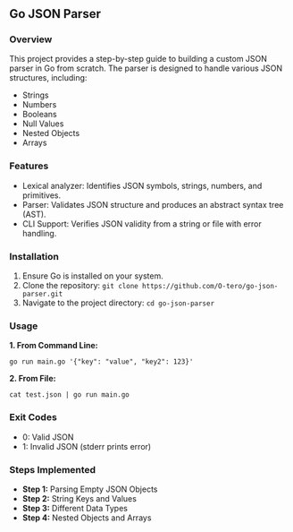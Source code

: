# 

## Go JSON Parser

### Overview
This project provides a step-by-step guide to building a custom JSON parser in Go from scratch. The parser is designed to handle various JSON structures, including:

- Strings
- Numbers
- Booleans
- Null Values
- Nested Objects
- Arrays

### Features
- Lexical analyzer: Identifies JSON symbols, strings, numbers, and primitives.
- Parser: Validates JSON structure and produces an abstract syntax tree (AST).
- CLI Support: Verifies JSON validity from a string or file with error handling.

### Installation
1. Ensure Go is installed on your system.
2. Clone the repository: `git clone https://github.com/O-tero/go-json-parser.git`
3. Navigate to the project directory: `cd go-json-parser`

### Usage
**1. From Command Line:**
```
go run main.go '{"key": "value", "key2": 123}'
```

**2. From File:**
```
cat test.json | go run main.go
```

### Exit Codes
- 0: Valid JSON
- 1: Invalid JSON (stderr prints error)

### Steps Implemented
- **Step 1:** Parsing Empty JSON Objects
- **Step 2:** String Keys and Values
- **Step 3:** Different Data Types
- **Step 4:** Nested Objects and Arrays
